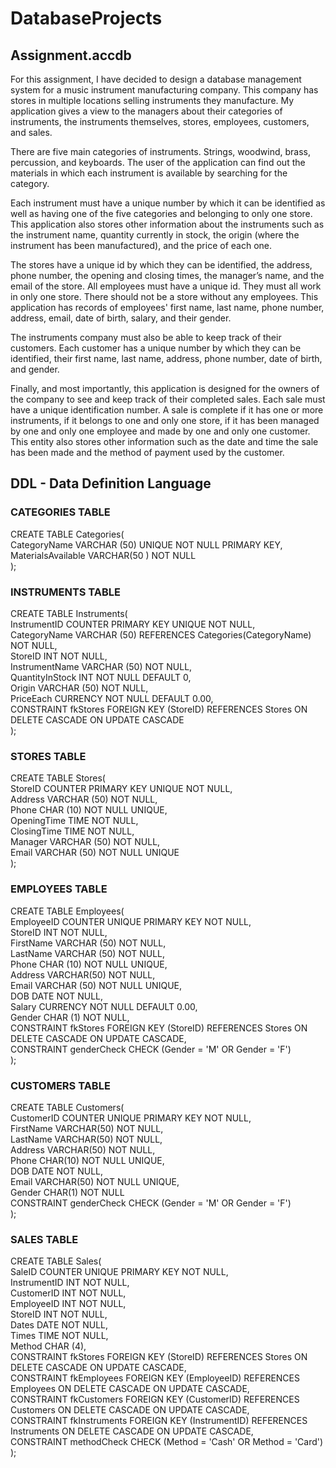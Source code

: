 # DatabaseProjects

## Assignment.accdb
For this assignment, I have decided to design a database management system for a music instrument manufacturing company. This company has stores in multiple locations selling instruments they manufacture. My application gives a view to the managers about their categories of instruments, the instruments themselves, stores, employees, customers, and sales. 

There are five main categories of instruments. Strings, woodwind, brass, percussion, and keyboards. The user of the application can find out the materials in which each instrument is available by searching for the category.

Each instrument must have a unique number by which it can be identified as well as having one of the five categories and belonging to only one store. This application also stores other information about the instruments such as the instrument name, quantity currently in stock, the origin (where the instrument has been manufactured), and the price of each one.

The stores have a unique id by which they can be identified, the address, phone number, the opening and closing times, the manager’s name, and the email of the store.
All employees must have a unique id. They must all work in only one store. There should not be a store without any employees. This application has records of employees' first name, last name, phone number, address, email, date of birth, salary, and their gender.

The instruments company must also be able to keep track of their customers. Each customer has a unique number by which they can be identified, their first name, last name, address, phone number, date of birth, and gender. 

Finally, and most importantly, this application is designed for the owners of the company to see and keep track of their completed sales. Each sale must have a unique identification number. A sale is complete if it has one or more instruments, if it belongs to one and only one store, if it has been managed by one and only one employee and made by one and only one customer. This entity also stores other information such as the date and time the sale has been made and the method of payment used by the customer.

## DDL - Data Definition Language

### CATEGORIES TABLE  
CREATE TABLE Categories(  
CategoryName VARCHAR (50) UNIQUE NOT NULL PRIMARY KEY,  
MaterialsAvailable VARCHAR(50 ) NOT NULL  
);  

### INSTRUMENTS TABLE  
CREATE TABLE Instruments(  
InstrumentID COUNTER PRIMARY KEY UNIQUE NOT NULL,  
CategoryName VARCHAR (50) REFERENCES Categories(CategoryName) NOT NULL,  
StoreID INT NOT NULL,  
InstrumentName VARCHAR (50) NOT NULL,  
QuantityInStock INT NOT NULL DEFAULT 0,  
Origin VARCHAR (50) NOT NULL,  
PriceEach CURRENCY NOT NULL DEFAULT 0.00,  
CONSTRAINT fkStores FOREIGN KEY (StoreID) REFERENCES Stores ON DELETE CASCADE ON UPDATE CASCADE  
);  

### STORES TABLE  
CREATE TABLE Stores(  
StoreID COUNTER PRIMARY KEY UNIQUE NOT NULL,  
Address VARCHAR (50) NOT NULL,  
Phone CHAR (10) NOT NULL UNIQUE,  
OpeningTime TIME NOT NULL,  
ClosingTime TIME NOT NULL,  
Manager VARCHAR (50) NOT NULL,  
Email VARCHAR (50) NOT NULL UNIQUE  
);  

### EMPLOYEES TABLE  
CREATE TABLE Employees(  
EmployeeID COUNTER UNIQUE PRIMARY KEY NOT NULL,  
StoreID INT NOT NULL,  
FirstName VARCHAR (50) NOT NULL,  
LastName VARCHAR (50) NOT NULL,  
Phone CHAR (10) NOT NULL UNIQUE,  
Address VARCHAR(50) NOT NULL,  
Email VARCHAR (50) NOT NULL UNIQUE,  
DOB DATE NOT NULL,  
Salary CURRENCY NOT NULL DEFAULT 0.00,  
Gender CHAR (1) NOT NULL,  
CONSTRAINT fkStores FOREIGN KEY (StoreID) REFERENCES Stores ON DELETE CASCADE ON UPDATE CASCADE,  
CONSTRAINT genderCheck CHECK (Gender = 'M' OR Gender = 'F')  
);  

### CUSTOMERS TABLE  
CREATE TABLE Customers(  
CustomerID COUNTER UNIQUE PRIMARY KEY NOT NULL,  
FirstName VARCHAR(50) NOT NULL,  
LastName VARCHAR(50) NOT NULL,  
Address VARCHAR(50) NOT NULL,  
Phone CHAR(10) NOT NULL UNIQUE,  
DOB DATE NOT NULL,  
Email VARCHAR(50) NOT NULL UNIQUE,  
Gender CHAR(1) NOT NULL  
CONSTRAINT genderCheck CHECK (Gender = 'M' OR Gender = 'F')  
);  

### SALES TABLE  
CREATE TABLE Sales(  
SaleID COUNTER UNIQUE PRIMARY KEY NOT NULL,  
InstrumentID INT NOT NULL,  
CustomerID INT NOT NULL,  
EmployeeID INT NOT NULL,  
StoreID INT NOT NULL,  
Dates DATE NOT NULL,  
Times TIME NOT NULL,  
Method CHAR (4),  
CONSTRAINT fkStores FOREIGN KEY (StoreID) REFERENCES Stores ON DELETE CASCADE ON UPDATE CASCADE,  
CONSTRAINT fkEmployees FOREIGN KEY (EmployeeID) REFERENCES Employees ON DELETE CASCADE ON UPDATE CASCADE,  
CONSTRAINT fkCustomers FOREIGN KEY (CustomerID) REFERENCES Customers ON DELETE CASCADE ON UPDATE CASCADE,  
CONSTRAINT fkInstruments FOREIGN KEY (InstrumentID) REFERENCES Instruments ON DELETE CASCADE ON UPDATE CASCADE,  
CONSTRAINT methodCheck CHECK (Method = 'Cash' OR Method = 'Card')  
);  

